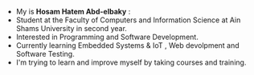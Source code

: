 - My is **Hosam Hatem Abd-elbaky** :
- Student at the Faculty of Computers and Information Science at Ain Shams University in second year.
- Interested in Programming and Software Development.
- Currently learning Embedded Systems & IoT , Web devolpment and Software Testing.
- I'm trying to learn and improve myself by taking courses and training.
